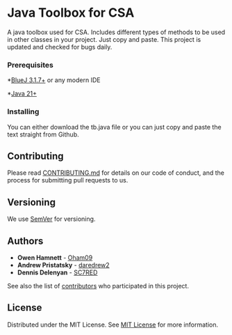 # Java Toolbox for CSA

A java toolbox used for CSA. Includes different types of methods to be used in other classes in your project. Just copy and paste. This project is updated and checked for bugs daily.

### Prerequisites

*[BlueJ 3.1.7+](https://www.bluej.org/versions.html) or any modern IDE

*[Java 21+](https://www.oracle.com/java/technologies/downloads/)

### Installing

You can either download the tb.java file or you can just copy and paste the text straight from Github.

## Contributing

Please read [CONTRIBUTING.md](https://github.com/dumb-dumber-and-dennis/JavaToolboxCSA/blob/main/CONTRIBUTING.md) for details on our code of conduct, and the process for submitting pull requests to us.

## Versioning

We use [SemVer](http://semver.org/) for versioning.

## Authors

* **Owen Hamnett** - [Oham09](https://github.com/Oham09)
* **Andrew Pristatsky** - [daredrew2](https://github.com/daredrew2)
* **Dennis Delenyan** - [SC7RED](https://github.com/SC7REF)

See also the list of [contributors](https://github.com/dumb-dumber-and-dennis/JavaToolboxCSA/graphs/contributors) who participated in this project.

## License

Distributed under the MIT License. See [MIT License](https://github.com/dumb-dumber-and-dennis/JavaToolboxCSA/blob/main/LICENSE.txt) for more information.
